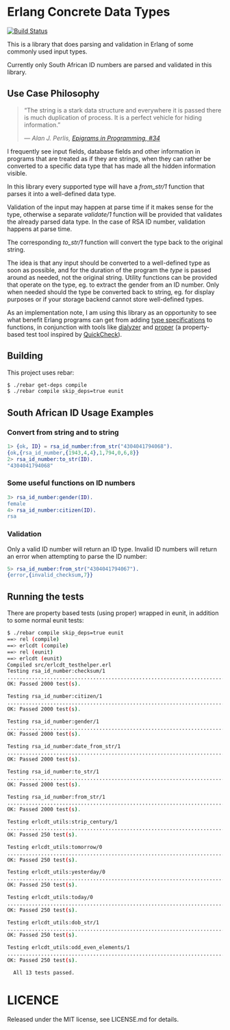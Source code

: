 # Erlang Concrete Data Types

[![Build Status](https://secure.travis-ci.org/apauley/erlcdt.png?branch=master "Build Status")](http://travis-ci.org/apauley/erlcdt)

This is a library that does parsing and validation in Erlang of some
commonly used input types.

Currently only South African ID numbers are parsed and validated in
this library.

## Use Case Philosophy

> &ldquo;The string is a stark data structure and everywhere it is passed there is much duplication of process. It is a perfect vehicle for hiding information.&rdquo;
>
> &mdash; <cite>Alan J. Perlis, [Epigrams in Programming, #34](http://www.cs.yale.edu/quotes.html)</cite>

I frequently see input fields, database fields and other information
in programs that are treated as if they are strings, when they can
rather be converted to a specific data type that has made all the
hidden information visible.

In this library every supported type will have a *from_str/1* function
that parses it into a well-defined data type.

Validation of the input may happen at parse time if it makes sense for
the type, otherwise a separate *validate/1* function will be provided
that validates the already parsed data type. In the case of RSA ID
number, validation happens at parse time.

The corresponding *to_str/1* function will convert the type back to the
original string.

The idea is that any input should be converted to a well-defined type
as soon as possible, and for the duration of the program the *type* is
passed around as needed, not the original string. Utility functions
can be provided that operate on the type, eg. to extract the gender
from an ID number. Only when needed should the type be converted back
to string, eg. for display purposes or if your storage backend cannot
store well-defined types.

As an implementation note, I am using this library as an opportunity
to see what benefit Erlang programs can get from adding
[type specifications](http://www.erlang.org/doc/reference_manual/typespec.html)
to functions, in conjunction with tools like
[dialyzer](http://www.erlang.org/doc/man/dialyzer.html) and
[proper](https://github.com/manopapad/proper) (a property-based test
tool inspired by [QuickCheck](http://www.quviq.com/)).

## Building

This project uses rebar:

```bash
$ ./rebar get-deps compile
$ ./rebar compile skip_deps=true eunit
```

## South African ID Usage Examples

### Convert from string and to string

```erlang
1> {ok, ID} = rsa_id_number:from_str("4304041794068").
{ok,{rsa_id_number,{1943,4,4},1,794,0,6,8}}
2> rsa_id_number:to_str(ID).
"4304041794068"
```

### Some useful functions on ID numbers

```erlang
3> rsa_id_number:gender(ID).
female
4> rsa_id_number:citizen(ID).
rsa
```

### Validation

Only a valid ID number will return an ID type.
Invalid ID numbers will return an error when attempting to parse the ID number:

```erlang
5> rsa_id_number:from_str("4304041794067").
{error,{invalid_checksum,7}}
```


## Running the tests

There are property based tests (using proper) wrapped in eunit, in
addition to some normal eunit tests:

```bash
$ ./rebar compile skip_deps=true eunit
==> rel (compile)
==> erlcdt (compile)
==> rel (eunit)
==> erlcdt (eunit)
Compiled src/erlcdt_testhelper.erl
Testing rsa_id_number:checksum/1
................................................................................................................................................................................................................................................................................................................................................................................................................................................................................................................................................................................................................................................................................................................................................................................................................................................................................................................................................................................................................................................................................................................................................................................................................................................................................................................................................................................................................................................................................................................................................................................................................................................................................................................................................................................................................................................................................................................................................................................................................................................................................
OK: Passed 2000 test(s).

Testing rsa_id_number:citizen/1
................................................................................................................................................................................................................................................................................................................................................................................................................................................................................................................................................................................................................................................................................................................................................................................................................................................................................................................................................................................................................................................................................................................................................................................................................................................................................................................................................................................................................................................................................................................................................................................................................................................................................................................................................................................................................................................................................................................................................................................................................................................................................
OK: Passed 2000 test(s).

Testing rsa_id_number:gender/1
................................................................................................................................................................................................................................................................................................................................................................................................................................................................................................................................................................................................................................................................................................................................................................................................................................................................................................................................................................................................................................................................................................................................................................................................................................................................................................................................................................................................................................................................................................................................................................................................................................................................................................................................................................................................................................................................................................................................................................................................................................................................................
OK: Passed 2000 test(s).

Testing rsa_id_number:date_from_str/1
................................................................................................................................................................................................................................................................................................................................................................................................................................................................................................................................................................................................................................................................................................................................................................................................................................................................................................................................................................................................................................................................................................................................................................................................................................................................................................................................................................................................................................................................................................................................................................................................................................................................................................................................................................................................................................................................................................................................................................................................................................................................................
OK: Passed 2000 test(s).

Testing rsa_id_number:to_str/1
................................................................................................................................................................................................................................................................................................................................................................................................................................................................................................................................................................................................................................................................................................................................................................................................................................................................................................................................................................................................................................................................................................................................................................................................................................................................................................................................................................................................................................................................................................................................................................................................................................................................................................................................................................................................................................................................................................................................................................................................................................................................................
OK: Passed 2000 test(s).

Testing rsa_id_number:from_str/1
................................................................................................................................................................................................................................................................................................................................................................................................................................................................................................................................................................................................................................................................................................................................................................................................................................................................................................................................................................................................................................................................................................................................................................................................................................................................................................................................................................................................................................................................................................................................................................................................................................................................................................................................................................................................................................................................................................................................................................................................................................................................................
OK: Passed 2000 test(s).

Testing erlcdt_utils:strip_century/1
..........................................................................................................................................................................................................................................................
OK: Passed 250 test(s).

Testing erlcdt_utils:tomorrow/0
..........................................................................................................................................................................................................................................................
OK: Passed 250 test(s).

Testing erlcdt_utils:yesterday/0
..........................................................................................................................................................................................................................................................
OK: Passed 250 test(s).

Testing erlcdt_utils:today/0
..........................................................................................................................................................................................................................................................
OK: Passed 250 test(s).

Testing erlcdt_utils:dob_str/1
..........................................................................................................................................................................................................................................................
OK: Passed 250 test(s).

Testing erlcdt_utils:odd_even_elements/1
..........................................................................................................................................................................................................................................................
OK: Passed 250 test(s).

  All 13 tests passed.
```

# LICENCE

Released under the MIT license, see LICENSE.md for details.
